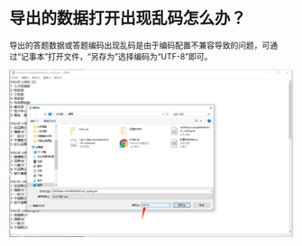 # 导出的数据打开出现乱码怎么办？

导出的答题数据或答题编码出现乱码是由于编码配置不兼容导致的问题，可通过“记事本”打开文件，“另存为”选择编码为“UTF-8”即可。

![&#x89E3;&#x51B3;&#x4E71;&#x7801;&#x95EE;&#x9898;](../.gitbook/assets/image%20%28206%29.png)

